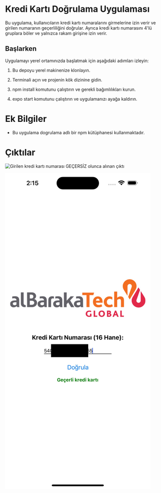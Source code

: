 # Kredi Kartı Doğrulama Uygulaması

Bu uygulama, kullanıcıların kredi kartı numaralarını girmelerine izin verir ve girilen numaranın geçerliliğini doğrular. Ayrıca kredi kartı numarasını 4'lü gruplara böler ve yalnızca rakam girişine izin verir.

## Başlarken

Uygulamayı yerel ortamınızda başlatmak için aşağıdaki adımları izleyin:

1. Bu depoyu yerel makinenize klonlayın.

2. Terminali açın ve projenin kök dizinine gidin.

3. npm install komutunu çalıştırın ve gerekli bağımlılıkları kurun.

4. expo start komutunu çalıştırın ve uygulamanızı ayağa kaldırın.


# Ek Bilgiler
- Bu uygulama dogrulama adlı bir npm kütüphanesi kullanmaktadır.

# Çıktılar

![Girilen kredi kartı numarası GEÇERSİZ olunca alınan çıktı](output/gecersiz.jpg)


![Girilen kredi kartı numarası GEÇERLİ olunca alınan çıktı](output/gecerli.jpg)
